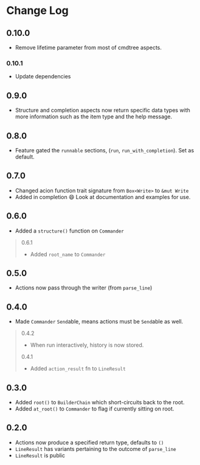 # Change Log

## 0.10.0

- Remove lifetime parameter from most of cmdtree aspects.

### 0.10.1
- Update dependencies

## 0.9.0

- Structure and completion aspects now return specific data types with more information such as the item type and the help message.

## 0.8.0

- Feature gated the `runnable` sections, (`run`, `run_with_completion`). Set as default.

## 0.7.0

- Changed acion function trait signature from `Box<Write>` to `&mut Write`
- Added in completion :smile: Look at documentation and examples for use.

## 0.6.0

- Added a `structure()` function on `Commander`

> 0.6.1
> - Added `root_name` to `Commander`

## 0.5.0

- Actions now pass through the writer (from `parse_line`)

## 0.4.0

- Made `Commander` `Send`able, means actions must be `Send`able as well.

> 0.4.2
> - When run interactively, history is now stored.
> 
> 0.4.1
> - Added `action_result` fn to `LineResult`

## 0.3.0

- Added `root()` to `BuilderChain` which short-circuits back to the root.
- Added `at_root()` to `Commander` to flag if currently sitting on root.

## 0.2.0

- Actions now produce a specified return type, defaults to `()`
- `LineResult` has variants pertaining to the outcome of `parse_line`
- `LineResult` is public
